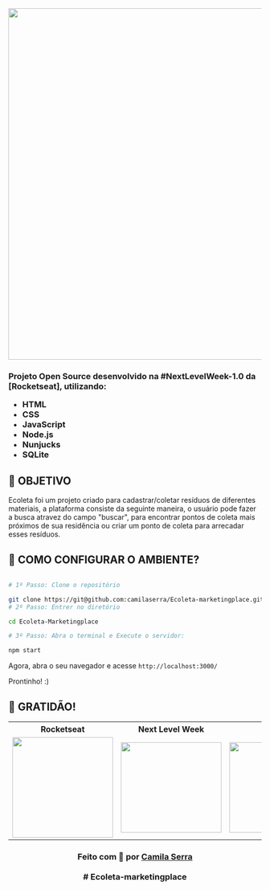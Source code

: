 <div>
 <div align=center>

  <img src="https://user-images.githubusercontent.com/66450896/95782764-d0ac7680-0ca6-11eb-87a1-20a8d7125363.jpg" width="700" >

</div>

<h3>

Projeto Open Source desenvolvido na #NextLevelWeek-1.0 da [Rocketseat], utilizando:

- HTML
- CSS
- JavaScript
- Node.js 
- Nunjucks 
- SQLite 

## **:rocket: OBJETIVO**
Ecoleta foi um projeto criado para cadastrar/coletar resíduos de diferentes materiais, a plataforma consiste da seguinte maneira, o usuário pode fazer a busca atravez do campo "buscar", para encontrar pontos de coleta mais próximos de sua residência ou criar um ponto de coleta para arrecadar esses resíduos. 

## **:wrench: COMO CONFIGURAR O AMBIENTE?**
  
```bash

# 1º Passo: Clone o repositório

git clone https://git@github.com:camilaserra/Ecoleta-marketingplace.git
# 2º Passo: Entrer no diretório

cd Ecoleta-Marketingplace

# 3º Passo: Abra o terminal e Execute o servidor: 

npm start 

```

Agora, abra o seu navegador e acesse `http://localhost:3000/`

Prontinho! :)

## **:star2: GRATIDÃO!**



<table style="width:100%">
  <tr align=center>
    <th><strong>Rocketseat</strong></th>
    <th><strong>Next Level Week</strong></th>
    <th><strong>diego3g</strong></th>
    <th><strong>maykbrito</strong></th>
  </tr>
  <tr align=center>
    <td>
      <a href="https://nextlevelweek.com/">
        <img width="200" src="https://user-images.githubusercontent.com/38081852/89586607-714d6880-d816-11ea-9d9a-607db54674ab.png">
      </a>
    </td>
    <td>
      <a href="https://rocketseat.com.br/">
        <img width="200" height="180" src="https://user-images.githubusercontent.com/38081852/83981650-1e2e6680-a8f6-11ea-9f42-6df8fe809e4b.png">
      </a>
    </td>
    <td>
      <a href="https://github.com/diego3g">
        <img width="200" height="180" src="https://user-images.githubusercontent.com/38081852/83981712-b7f61380-a8f6-11ea-9099-bd3677e97e39.jpg">
      </a>
    </td>
    <td>
      <a href="https://github.com/maykbrito">
        <img width="200" height="180" src="https://user-images.githubusercontent.com/38081852/83981753-1de29b00-a8f7-11ea-93cf-23d2ff65fa5c.png">
      </a>
    </td>
  </tr>
</table>

</div>



<h3 align="center">
Feito com 💜 por <a href="https:https://www.linkedin.com/in/camilaserratecnologia/">Camila Serra</a>
<br><br>
# Ecoleta-marketingplace
